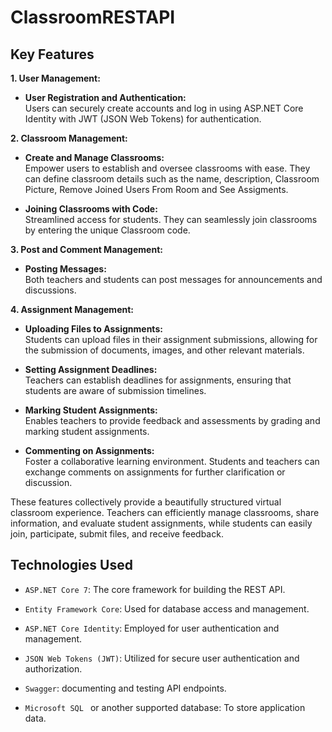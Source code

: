 # ClassroomRESTAPI
 


 

 

 ## Key Features

**1. User Management:**

   - **User Registration and Authentication:**  
     Users can securely create accounts and log in using ASP.NET Core Identity with JWT (JSON Web Tokens) for authentication.

**2. Classroom Management:**

   - **Create and Manage Classrooms:**  
     Empower users to establish and oversee classrooms with ease. They can define classroom details such as the name, description, Classroom Picture, Remove Joined Users From Room and See Assigments.
     
   - **Joining Classrooms with Code:**  
     Streamlined access for students. They can seamlessly join classrooms by entering the unique Classroom code.

**3. Post and Comment Management:**

   - **Posting Messages:**  
    Both teachers and students can post messages for announcements and discussions.
     
 

**4. Assignment Management:**

  
   - **Uploading Files to Assignments:**  
     Students can upload files in  their assignment submissions, allowing for the submission of documents, images, and other relevant materials.

  - **Setting Assignment Deadlines:**  
     Teachers can establish deadlines for assignments, ensuring that students are aware of submission timelines.

  - **Marking Student Assignments:**  
     Enables teachers to provide feedback and assessments by grading and marking student assignments.
     
   - **Commenting on Assignments:**  
     Foster a collaborative learning environment. Students and teachers can exchange comments on assignments for further clarification or discussion.
 
    
These features collectively provide a beautifully structured virtual classroom experience. Teachers can efficiently manage classrooms, share information, and evaluate student assignments, while students can easily join, participate, submit files, and receive feedback.




## Technologies Used

- `ASP.NET Core 7`: The core framework for building the REST API.

- `Entity Framework Core`: Used for database access and management.

- `ASP.NET Core Identity`: Employed for user authentication and management.

- `JSON Web Tokens (JWT)`: Utilized for secure user authentication and authorization.

 - `Swagger`: documenting and testing API endpoints.

- `Microsoft SQL ` or another supported database: To store application data.

 

 

 

 













